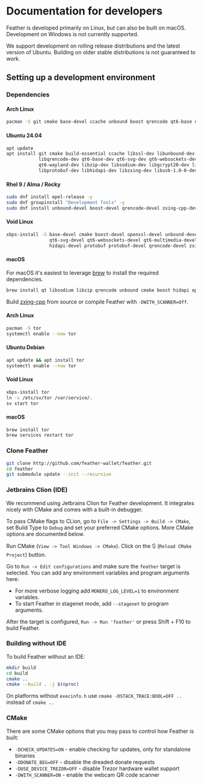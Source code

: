 # Documentation for developers

Feather is developed primarily on Linux, but can also be built on macOS. Development on Windows is not currently supported.

We support development on rolling release distributions and the latest version of Ubuntu. Building on older stable distributions is not guaranteed to work.

## Setting up a development environment

### Dependencies

#### Arch Linux

```bash
pacman -S git cmake base-devel ccache unbound boost qrencode qt6-base qt6-svg qt6-websockets qt6-wayland qt6-multimedia libzip hidapi protobuf zxing-cpp
```

#### Ubuntu 24.04

```bash
apt update
apt install git cmake build-essential ccache libssl-dev libunbound-dev libboost-all-dev \
            libqrencode-dev qt6-base-dev qt6-svg-dev qt6-websockets-dev qt6-multimedia-dev \
            qt6-wayland-dev libzip-dev libsodium-dev libgcrypt20-dev libx11-xcb-dev \
            libprotobuf-dev libhidapi-dev libzxing-dev libusb-1.0-0-dev
```

#### Rhel 9 / Alma / Rocky

```bash
sudo dnf install epel-release -y
sudo dnf groupinstall "Development Tools" -y
sudo dnf install unbound-devel boost-devel qrencode-devel zxing-cpp-devel qt6-qtbase-devel qt6-qtsvg-devel qt6-qtwebsockets-devel qt6-qtmultimedia-devel qt6-qtwayland-devel libsodium-devel
```

#### Void Linux

```bash
xbps-install -S base-devel cmake boost-devel openssl-devel unbound-devel libsodium-devel zlib-devel qt6-base-devel \
                qt6-svg-devel qt6-websockets-devel qt6-multimedia-devel qt6-wayland-devel libgcrypt-devel libzip-devel \
                hidapi-devel protobuf protobuf-devel qrencode-devel zxing-cpp-devel
```

#### macOS

For macOS it's easiest to leverage [brew](https://brew.sh) to install the required dependencies.

```bash
brew install qt libsodium libzip qrencode unbound cmake boost hidapi openssl expat libunwind-headers protobuf pkgconfig
```

Build [zxing-cpp](https://github.com/zxing-cpp/zxing-cpp) from source or compile Feather with `-DWITH_SCANNER=Off`.

#### Arch Linux

```bash
pacman -S tor
systemctl enable --now tor
```

#### Ubuntu Debian

```bash
apt update && apt install tor
systemctl enable --now tor
```

#### Void Linux

```bash
xbps-install tor
ln -s /etc/sv/tor /var/service/.
sv start tor
```

#### macOS

```bash
brew install tor
brew services restart tor
```

### Clone Feather

```bash
git clone http://github.com/feather-wallet/feather.git
cd feather
git submodule update --init --recursive
```

### Jetbrains Clion (IDE)

We recommend using Jetbrains Clion for Feather development. It integrates nicely with CMake and comes with a built-in
debugger. 

To pass CMake flags to CLion, go to `File -> Settings -> Build -> CMake`, set Build Type to `Debug` and set your
preferred CMake options.  More CMake options are documented below.

Run CMake (`View -> Tool Windows -> CMake`). Click on the 🔃 (`Reload CMake Project`) button.

Go to `Run -> Edit configurations` and make sure the `feather` target is selected. 
You can add any environment variables and program arguments here:

- For more verbose logging add `MONERO_LOG_LEVEL=1` to environment variables.
- To start Feather in stagenet mode, add `--stagenet` to program arguments. 

After the target is configured, `Run -> Run 'feather'` or press Shift + F10 to build Feather.

### Building without IDE

To build Feather without an IDE:

```bash
mkdir build
cd build
cmake ..
cmake --build . -j $(nproc)
```

On platforms without `execinfo.h` use `cmake -DSTACK_TRACE:BOOL=OFF ..` instead of `cmake ..`

### CMake

There are some CMake options that you may pass to control how Feather is built:

- `-DCHECK_UPDATES=ON` - enable checking for updates, only for standalone binaries
- `-DDONATE_BEG=OFF` - disable the dreaded donate requests
- `-DUSE_DEVICE_TREZOR=OFF` - disable Trezor hardware wallet support
- `-DWITH_SCANNER=ON` - enable the webcam QR code scanner
